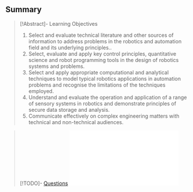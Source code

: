 
## Summary 

> [!Abstract]- Learning Objectives
> 1. Select and evaluate technical literature and other sources of information to address problems in the robotics and automation field and its underlying principles..
> 2. Select, evaluate and apply key control principles, quantitative science and robot programming tools in the design of robotics systems and problems.
> 3. Select and apply appropriate computational and analytical techniques to model typical robotics applications in automation problems and recognise the limitations of the techniques employed.
> 4. Understand and evaluate the operation and application of a range of sensory systems in robotics and demonstrate principles of secure data storage and analysis.
> 5. Communicate effectively on complex engineering matters with technical and non-technical audiences.

> [!TODO]- [Questions](Questions.md)
> ![Questions](Questions.md)